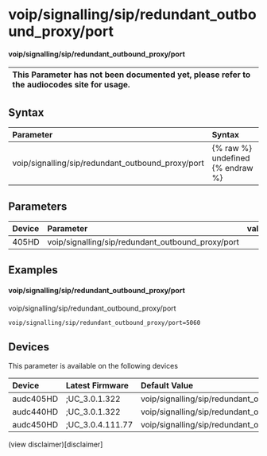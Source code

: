 ﻿---
description: voip/signalling/sip/redundant_outbound_proxy/port
search: false
---

# voip/signalling/sip/redundant_outbound_proxy/port

#### voip/signalling/sip/redundant_outbound_proxy/port


| This Parameter has not been documented yet, please refer to the audiocodes site for usage.  |
| :--- |

## Syntax
| Parameter | Syntax |
| :--- | :--- |
|voip/signalling/sip/redundant_outbound_proxy/port | {% raw %} undefined {% endraw %} |

## Parameters
|Device|Parameter|value|Description|
|:---|:---|:---|:---|
| 405HD | voip/signalling/sip/redundant_outbound_proxy/port |  |  |

## Examples
#### voip/signalling/sip/redundant_outbound_proxy/port

voip/signalling/sip/redundant_outbound_proxy/port

```
voip/signalling/sip/redundant_outbound_proxy/port=5060
```

## Devices
This parameter is available on the following devices

| Device | Latest Firmware | Default Value |
|:---|:---|:---|
| audc405HD | ;UC_3.0.1.322 | voip/signalling/sip/redundant_outbound_proxy/port=5060 
| audc440HD | ;UC_3.0.1.322 | voip/signalling/sip/redundant_outbound_proxy/port=5060 
| audc450HD | ;UC_3.0.4.111.77 | voip/signalling/sip/redundant_outbound_proxy/port=5060 

(view disclaimer)[disclaimer]
